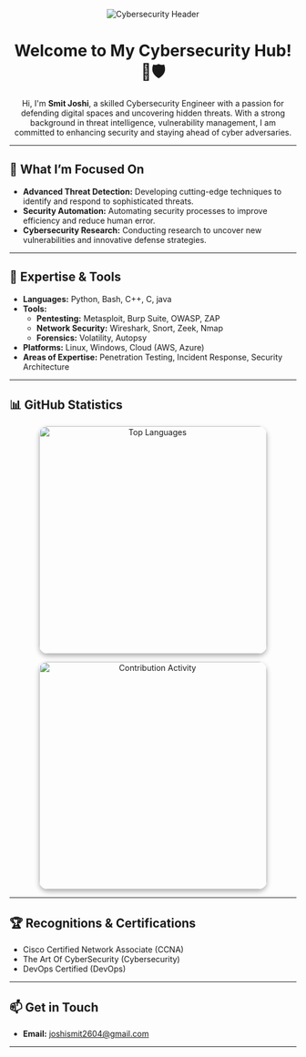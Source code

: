<p align="center">
  <img src="https://drive.google.com/uc?export=view&id=1ygkWyOJuFBK8vW9fRpU0kujaDZeYHxlC" alt="Cybersecurity Header">
</p>

<h1 align="center">Welcome to My Cybersecurity Hub! 🔐🛡️</h1>

<p align="center">
  Hi, I'm <strong>Smit Joshi</strong>, a skilled Cybersecurity Engineer with a passion for defending digital spaces and uncovering hidden threats. With a strong background in threat intelligence, vulnerability management, I am committed to enhancing security and staying ahead of cyber adversaries.
</p>

---

## 🌟 What I’m Focused On

- **Advanced Threat Detection:** Developing cutting-edge techniques to identify and respond to sophisticated threats.
- **Security Automation:** Automating security processes to improve efficiency and reduce human error.
- **Cybersecurity Research:** Conducting research to uncover new vulnerabilities and innovative defense strategies.

---

## 🔧 Expertise & Tools

- **Languages:** Python, Bash, C++, C, java
- **Tools:** 
  - **Pentesting:** Metasploit, Burp Suite, OWASP, ZAP
  - **Network Security:** Wireshark, Snort, Zeek, Nmap
  - **Forensics:** Volatility, Autopsy
- **Platforms:** Linux, Windows, Cloud (AWS, Azure)
- **Areas of Expertise:** Penetration Testing, Incident Response, Security Architecture
  
---

## 📊 GitHub Statistics

<p align="center">
  <!-- Top Languages Card -->
  <a href="https://github.com/Smit2604?tab=languages">
    <img src="https://github-readme-stats.vercel.app/api/top-langs/?username=DDevil26&layout=compact&theme=radical&hide_border=true" alt="Top Languages" width="400" style="border-radius: 15px; box-shadow: 0 4px 8px rgba(0,0,0,0.3); transition: transform 0.3s ease;">
  </a>
</p>

<p align="center">
  <!-- Contribution Activity Card -->
  <img src="https://github-contribution-stats.vercel.app/api/?username=Smit2604&theme=radical&hide_border=true" alt="Contribution Activity" width="400" style="border-radius: 15px; box-shadow: 0 4px 8px rgba(0,0,0,0.3); animation: fadeIn 2s ease-in;">
</p>

---

## 🏆 Recognitions & Certifications

  - Cisco Certified Network Associate (CCNA)
  - The Art Of CyberSecurity (Cybersecurity)
  - DevOps Certified (DevOps)
  
---

## 📫 Get in Touch

- **Email:** joshismit2604@gmail.com
---
